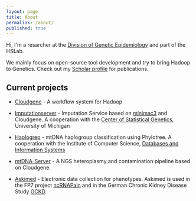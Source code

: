 ```yaml
---
layout: page
title: About
permalink: /about/
published: true
---
```


Hi,
I'm a resarcher at the [Division of Genetic Epidemiology](http://genepi.i-med.ac.at) and part of the HS**L**ab. 

We mainly focus on open-source tool development and try to bring Hadoop to Genetics. Check out my [Scholar profile](http://scholar.google.at/citations?user=xx6B8OUAAAAJ&hl=de) for publications. 

## Current projects
- [Cloudgene](http://cloudgene.uibk.ac.at) - A workflow system for Hadoop

- [Imputationserver](http://imputationserver.sph.umich.edu/) - Imputation Service based on [minimac3](genome.sph.umich.edu/wiki/Minimac3) and Cloudgene. A cooperation with the [Center of Statistical Genetics](http://csg.sph.umich.edu/abecasis/), University of Michigan

- [Haplogrep](http://haplogrep.uibk.ac.at) - mtDNA haplogroup classification using Phylotree. A cooperation with the Institute of Computer Science, [Databases and Information Systems](https://dbis-informatik.uibk.ac.at/)

- [mtDNA-Server](http://mtdna-server.uibk.ac.at) - A NGS heteroplasmy and contamination pipeline based on Cloudgene. 

- [Askimed](http://www.askimed.com) - Electronic data collection for phenotypes. Askimed is used in the FP7 project [ncRNAPain](http://ec.europa.eu/research/health/medical-research/brain-research/projects/ncrnapain_en.html) and in the German Chronic Kidney Disease Study [GCKD](http://www.gckd.org/Seiten/Default.aspx).
